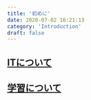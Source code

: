 ```yaml
---
title: '初めに'
date: 2020-07-02 16:21:13
category: 'Introduction'
draft: false
---
```


## [ITについて](/Introduction/IT)

## [学習について](/Introduction/study)
